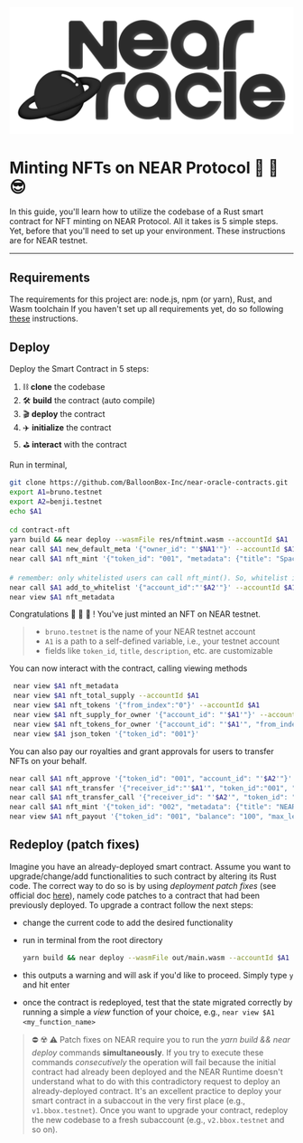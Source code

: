 <p align="center">
  <a href="https://near.org/">
    <img alt="NearMonotoneWhite" src="https://github.com/BalloonBox-Inc/near-oracle-contracts/blob/dev/images/monotone-black.png" width="550" />
  </a>
</p>


# Minting NFTs on NEAR Protocol  :turtle: :fairy: :sunglasses:

In this guide, you'll learn how to utilize the codebase of a Rust smart contract for NFT minting on NEAR Protocol. All it takes is 5 simple steps. Yet, before that you'll need to set up your environment. These instructions are for NEAR testnet.

---
## Requirements 
The requirements for this project are: node.js, npm (or yarn), Rust, and Wasm toolchain
If you haven't set up all requirements yet, do so following [these](https://github.com/BalloonBox-Inc/near-oracle-contracts/contract-storescore/dev.md) instructions. 

## Deploy
Deploy the Smart Contract in 5 steps:
1. :chains: **clone** the codebase
2. :hammer_and_wrench: **build** the contract (auto compile)
3. :clapper: **deploy** the contract
4. :airplane: **initialize** the contract
5. :golf: **interact** with the contract

Run in terminal,
```bash
git clone https://github.com/BalloonBox-Inc/near-oracle-contracts.git   <path_to_your_local_dir> # clone this Git Repo locally
export A1=bruno.testnet                                                      # Export path to your testnet account name
export A2=benji.testnet
echo $A1      

cd contract-nft
yarn build && near deploy --wasmFile res/nftmint.wasm --accountId $A1        # Deploy the contract
near call $A1 new_default_meta '{"owner_id": "'$NA1'"}' --accountId $A1      # Initialize the contract
near call $A1 nft_mint '{"token_id": "001", "metadata": {"title": "SpaceN", "description": "SpaceN: Falcon Heavy", "media": "https://c.tenor.com/RaotAGr2LeYAAAAC/near-near-blockchain.gif"}, "receiver_id": "'$A1'"}' --accountId $A1 --amount 0.1   # Mint the NFT

# remember: only whitelisted users can call nft_mint(). So, whitelist if needed
near call $A1 add_to_whitelist '{"account_id":"'$A2'"}' --accountId $A1       # Now benji.testnet can call mint_nft()
near view $A1 nft_metadata                                                    # Call view functions                                                   
```
Congratulations :raised_hands: :tada: :partying_face: ! You've just minted an NFT on NEAR testnet. <br />
> * `bruno.testnet` is the name of your NEAR testnet account <br />
> * `A1` is a path to a self-defined variable, i.e., your testnet account <br />
> * fields like `token_id`, `title`, `description`, etc. are customizable

You can now interact with the contract, calling viewing methods
```bash
 near view $A1 nft_metadata                                                   # Read contract state
 near view $A1 nft_total_supply --accountId $A1                               # Total count of NFTs in the contract
 near view $A1 nft_tokens '{"from_index":"0"}' --accountId $A1                # List of NFT metadata in the contract
 near view $A1 nft_supply_for_owner '{"account_id": "'$A1'"}' --accountId $A1 # NFT count for an owner
 near view $A1 nft_tokens_for_owner '{"account_id": "'$A1'", "from_index":"0"}' --accountId $A1 # List of NFTs for an owner
 near view $A1 json_token '{"token_id": "001"}'                               # Return metadata for passed in token
```

You can also pay our royalties and grant approvals for users to transfer NFTs on your behalf.
```bash
near call $A1 nft_approve '{"token_id": "001", "account_id": "'$A2'"}' --accountId $A1 --deposit 0.1
near call $A1 nft_transfer '{"receiver_id":"'$A1'", "token_id":"001", "approval_id":0}' --accountId $A1 --depositYocto 1
near call $A1 nft_transfer_call '{"receiver_id": "'$A2'", "token_id": "001", "msg": NFT "Transfer"}' --accountId $A1 --depositYocto 1 --gas 200000000000000
near call $A1 nft_mint '{"token_id": "002", "metadata": {"title": "NEAR launch", "description": "Falcon heavy", "media": "https://c.tenor.com/RaotAGr2LeYAAAAC/near-near-blockchain.gif"}, "receiver_id": "'$A2'", "perpetual_royalties":{"bbox1.testnet":500, "bbox2.testnet":800}}' --accountId $A1 --amount 0.1
near view $A1 nft_payout '{"token_id": "001", "balance": "100", "max_len_payout": 100}' # Calculate payout
```

## Redeploy (patch fixes)

Imagine you have an already-deployed smart contract. Assume you want to upgrade/change/add functionalities to such contract by altering its Rust code. The correct way to do so is by using *deployment patch fixes* (see official doc [here](https://docs.near.org/docs/tutorials/contracts/nfts/upgrade-contract)), namely code patches to a contract that had been previously deployed. To upgrade a contract follow the next steps:

* change the current code to add the desired functionality
* run in terminal from the root directory 
   
   ```bash
   yarn build && near deploy --wasmFile out/main.wasm --accountId $A1
   ```
* this outputs a warning and will ask if you'd like to proceed. Simply type `y` and hit enter
* once the contract is redeployed, test that the state migrated correctly by running a simple a *view* function of your choice, e.g., `near view $A1 <my_function_name>`

> :no_entry: :radioactive: :warning: Patch fixes on NEAR require you to run the *yarn build && near deploy* commands **simultaneously**. If you try to execute these commands *consecutively* the operation will fail because the initial contract had already been deployed and the NEAR Runtime doesn't understand what to do with this contradictory request to deploy an already-deployed contract. It's an excellent practice to deploy your smart contract in a subaccout in the very first place (e.g., `v1.bbox.testnet`). Once you want to upgrade your contract, redeploy the new codebase to a fresh subaccount (e.g., `v2.bbox.testnet` and so on).